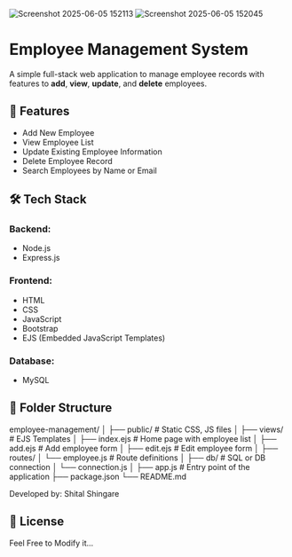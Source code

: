 
![Screenshot 2025-06-05 152113](https://github.com/user-attachments/assets/5176fa86-33e2-4423-ab16-f9f216717d73)
![Screenshot 2025-06-05 152045](https://github.com/user-attachments/assets/f6866e37-995d-4905-af88-5a0e5785f2ee)


# Employee Management System

A simple full-stack web application to manage employee records with features to **add**, **view**, **update**, and **delete** employees.

## 🚀 Features

- Add New Employee  
- View Employee List  
- Update Existing Employee Information  
- Delete Employee Record  
- Search Employees by Name or Email

## 🛠 Tech Stack

### Backend:
- Node.js
- Express.js

### Frontend:
- HTML
- CSS
- JavaScript
- Bootstrap
- EJS (Embedded JavaScript Templates)

### Database:
- MySQL


## 📁 Folder Structure



employee-management/
│
├── public/                  # Static CSS, JS files
│
├── views/                  # EJS Templates
│   ├── index.ejs           # Home page with employee list
│   ├── add.ejs             # Add employee form
│   ├── edit.ejs            # Edit employee form
│
├── routes/
│   └── employee.js         # Route definitions
│
├── db/                     # SQL or DB connection
│   └── connection.js
│
├── app.js                  # Entry point of the application
├── package.json
└── README.md




Developed by: Shital Shingare

## 📄 License

Feel Free to Modify it...




